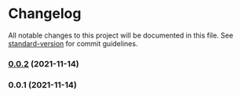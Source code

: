 # Changelog

All notable changes to this project will be documented in this file. See [standard-version](https://github.com/conventional-changelog/standard-version) for commit guidelines.

### [0.0.2](https://github.com/linq2js/react-query-state/compare/v0.0.1...v0.0.2) (2021-11-14)

### 0.0.1 (2021-11-14)
